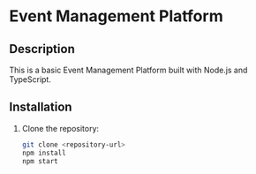 # Event Management Platform

## Description
This is a basic Event Management Platform built with Node.js and TypeScript.

## Installation
1. Clone the repository:
   ```bash
   git clone <repository-url>
   npm install
   npm start

